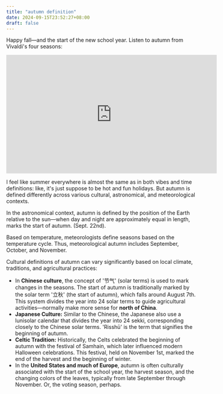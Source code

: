 ```yaml
---
title: "autumn definition"
date: 2024-09-15T23:52:27+08:00
draft: false
---
```


Happy fall—and the start of the new school year. Listen to autumn from Vivaldi's four seasons:

<iframe width="560" height="315" src="https://www.youtube-nocookie.com/embed/2YcPEqWGwnk?si=pdbMclrJca0-xbdJ&amp;start=1554" title="YouTube video player" frameborder="0" allow="accelerometer; autoplay; clipboard-write; encrypted-media; gyroscope; picture-in-picture; web-share" referrerpolicy="strict-origin-when-cross-origin" allowfullscreen></iframe>

I feel like summer everywhere is almost the same as in both vibes and time definitions: like, it's just suppose to be hot and fun holidays. But autumn is defined differently across various cultural, astronomical, and meteorological contexts.

In the astronomical context, autumn is defined by the position of the Earth relative to the sun—when day and night are approximately equal in length, marks the start of autumn. (Sept. 22nd).

Based on temperature, meteorologists define seasons based on the temperature cycle. Thus, meteorological autumn includes September, October, and November.

Cultural definitions of autumn can vary significantly based on local climate, traditions, and agricultural practices:

- In **Chinese culture**, the concept of '节气' (solar terms) is used to mark changes in the seasons. The start of autumn is traditionally marked by the solar term '立秋' (the start of autumn), which falls around August 7th. This system divides the year into 24 solar terms to guide agricultural activities—normally make more sense for **north of China**.
- **Japanese Culture:** Similar to the Chinese, the Japanese also use a lunisolar calendar that divides the year into 24 sekki, corresponding closely to the Chinese solar terms. 'Risshū' is the term that signifies the beginning of autumn.
- **Celtic Tradition:** Historically, the Celts celebrated the beginning of autumn with the festival of Samhain, which later influenced modern Halloween celebrations. This festival, held on November 1st, marked the end of the harvest and the beginning of winter.
- In the **United States and much of Europe**, autumn is often culturally associated with the start of the school year, the harvest season, and the changing colors of the leaves, typically from late September through November. Or, the voting season, perhaps.
